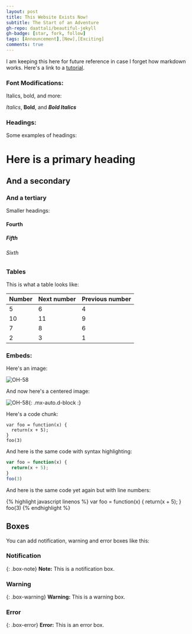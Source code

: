 ```yaml
---
layout: post
title: This Website Exists Now!
subtitle: The Start of an Adventure
gh-repo: daattali/beautiful-jekyll
gh-badge: [star, fork, follow]
tags: [Announcement],[New],[Exciting]
comments: true
---
```


I am keeping this here for future reference in case I forget how markdown works.  Here's a link to a [tutorial](https://markdowntutorial.com/).

### Font Modifications:

Italics, bold, and more:

*Italics*, 
**Bold**, 
and ***Bold Italics***

### Headings:

Some examples of headings:

# Here is a primary heading
## And a secondary
### And a tertiary

Smaller headings:

#### Fourth
##### Fifth
###### Sixth

### Tables

This is what a table looks like:

| Number | Next number | Previous number |
| :------ |:--- | :--- |
| 5 | 6 | 4 |
| 10 | 11 | 9 |
| 7 | 8 | 6 |
| 2 | 3 | 1 |

### Embeds:

Here's an image:

![OH-58](https://helihub-wp.s3.amazonaws.com/wp-content/uploads/oh58d-baghad-sunrise-300x300.jpg)

And now here's a centered image:

![OH-58](https://helihub-wp.s3.amazonaws.com/wp-content/uploads/oh58d-baghad-sunrise-300x300.jpg){: .mx-auto.d-block :}

Here's a code chunk:

~~~
var foo = function(x) {
  return(x + 5);
}
foo(3)
~~~

And here is the same code with syntax highlighting:

```javascript
var foo = function(x) {
  return(x + 5);
}
foo(3)
```

And here is the same code yet again but with line numbers:

{% highlight javascript linenos %}
var foo = function(x) {
  return(x + 5);
}
foo(3)
{% endhighlight %}

## Boxes
You can add notification, warning and error boxes like this:

### Notification

{: .box-note}
**Note:** This is a notification box.

### Warning

{: .box-warning}
**Warning:** This is a warning box.

### Error

{: .box-error}
**Error:** This is an error box.
